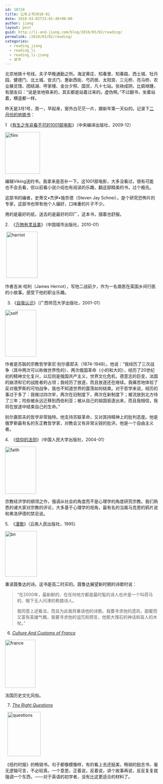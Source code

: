 ```yaml
---
id: 10724
title: 公车上书2010-02
date: 2010-03-02T23:01:40+00:00
author: jiang
layout: post
guid: http://li-and-jiang.com/blog/2010/03/02/reading/
permalink: /2010/03/02/reading/
categories:
  - reading_jiang
  - reading_li
  - reading_li-jiang
  - 读书
---
```

北京地铁十号线，夫子早晚通勤之所。海淀黄庄、知春里、知春路、西土城、牡丹园、健德门、北土城、安贞门、惠新西街、芍药居、太阳宫、三元桥、亮马桥、农业展览馆、团结湖、呼家楼、金台夕照、国贸，凡十七站。张袂成阴，比肩继踵，有朋友曰：“说是坐地铁来的，其实都是站着过来的。虚伪啊。”不过翻书，坐着站着，横竖都一样。

昨天是3月1号，周一，早起来，窗外白茫茫一片，跟新年第一天似的。记录下[二月份的地铁书](http://www.douban.com/doulist/486539/#sb2889386)：

1 《[有生之年非看不可的1001部电影](http://www.douban.com/subject/4082445/)》（中央编译出版社，2009-12）

[<img style="border-right-width: 0px; display: inline; border-top-width: 0px; border-bottom-width: 0px; border-left-width: 0px" title="film" border="0" alt="film" src="http://li-and-jiang.com/blog/wp-content/uploads/2010/03/film-thumb.jpg" width="115" height="137" />](http://li-and-jiang.com/blog/wp-content/uploads/2010/03/film.jpg) 

编辑Viking送的书。我拿来是恶补一下。这1001部电影，大多没看过，很有可能也不会去看，但以前看小说介绍也有阅读的乐趣，翻这部精美的书，过个瘾先。

这部书的编者，史蒂文•杰伊•施奈德（Steven Jay Schnei），是个研究恐怖片的专家，这部书也带有他个人偏好，口味重的片子不少。

用的是最好的纸，送去的是最好的印厂，这本书，摆着也舒服。

2.&#160; 《[万物有灵且美](http://www.douban.com/subject/4187411/)》（中国城市出版社，2010-01）

&#160;[<img style="border-right-width: 0px; display: inline; border-top-width: 0px; border-bottom-width: 0px; border-left-width: 0px" title="harriot" border="0" alt="harriot" src="http://li-and-jiang.com/blog/wp-content/uploads/2010/03/harriot-thumb.jpg" width="103" height="152" />](http://li-and-jiang.com/blog/wp-content/uploads/2010/03/harriot.jpg) 

作者吉米·哈利（James Herriot），写他二战前夕，作为一名兽医在英国乡间行医的小故事。感受下他的职业乐趣。

3. 《[自我认识](http://www.douban.com/subject/1048120/)》（广西师范大学出版社，2001-01）

[<img style="border-right-width: 0px; display: inline; border-top-width: 0px; border-bottom-width: 0px; border-left-width: 0px" title="self" border="0" alt="self" src="http://li-and-jiang.com/blog/wp-content/uploads/2010/03/self-thumb.jpg" width="103" height="153" />](http://li-and-jiang.com/blog/wp-content/uploads/2010/03/self.jpg) 

作者是苏联的宗教哲学家尼·别尔嘉耶夫（1874-1948）。他说：“我经历了三次战争（其中两次可以称做世界性的）、两次俄国革命（小的和大的），经历了20世纪初的精神文化复兴，以后则是俄国共产主义，世界文化危机，德意志的巨变，法国的崩溃和它的战胜者的占领；我经历了放逐，而且放逐还在继续。我痛苦地体验了反对俄罗斯的可怕战争，我也不知道世界的震荡如何结束。对于哲学来说，经历的事过于多了：我做过四次牢，两次在旧制度下，两次在新制度下；被流放到北方待了三年；险些被永远迁移到西伯利亚；被从自己的祖国驱逐出来，而且我相信，我将在放逐中结束自己的生命。”

别尔嘉耶夫的哲学非常独特。他支持苏联革命，又对其持精神上的批判态度。他是俄罗斯最有名的东正教哲学家，对教会又有非常尖锐的批评。他是一个自由主义者。

4.&#160; 《[信仰的法则](http://www.douban.com/subject/1084508/)》（中国人民大学出版社，2004-01）

[<img style="border-right-width: 0px; display: inline; border-top-width: 0px; border-bottom-width: 0px; border-left-width: 0px" title="faith" border="0" alt="faith" src="http://li-and-jiang.com/blog/wp-content/uploads/2010/03/faith-thumb.jpg" width="102" height="155" />](http://li-and-jiang.com/blog/wp-content/uploads/2010/03/faith.jpg) 

宗教经济学的纲领之作，强调从社会的角度而不是心理学的角度研究宗教。我们熟悉的诸大家对宗教的评论，大多基于心理学的视角，最有名的当属马克思的鸦片说和弗洛伊德的禁忌说。

5.&#160; 《[漫歌](http://www.douban.com/subject/1755531/)》（云南人民出版社，1995）

[<img style="border-right-width: 0px; display: inline; border-top-width: 0px; border-bottom-width: 0px; border-left-width: 0px" title="bn" border="0" alt="bn" src="http://li-and-jiang.com/blog/wp-content/uploads/2010/03/bn-thumb.jpg" width="105" height="150" />](http://li-and-jiang.com/blog/wp-content/uploads/2010/03/bn.jpg) 

重读聂鲁达的诗。这书是高二时买的。聂鲁达展望新时期的诗歌时说：

> “在2000年，最新鲜的、在任何地方都是最时髦的诗人也许是一个叫荷马的、眼下无人问津的希腊诗人。
> 
> 我同意上述看法，而且为此我将重读他的诗歌。我要寻求他的遗风，甜蜜而又富有英雄气概，我要寻求他的诅咒和预言，他那大理石的神话和盲人的木杖。”

6. _[Culture And Customs of France](http://www.douban.com/subject/2939752/)_

[<img style="border-right-width: 0px; display: inline; border-top-width: 0px; border-bottom-width: 0px; border-left-width: 0px" title="france" border="0" alt="france" src="http://li-and-jiang.com/blog/wp-content/uploads/2010/03/france-thumb.jpg" width="100" height="158" />](http://li-and-jiang.com/blog/wp-content/uploads/2010/03/france.jpg) 

法国历史文化风俗。 

7. _[The Right Questions](http://www.douban.com/subject/2889386/)_

&#160; [<img style="border-right-width: 0px; display: inline; border-top-width: 0px; border-bottom-width: 0px; border-left-width: 0px" title="questions" border="0" alt="questions" src="http://li-and-jiang.com/blog/wp-content/uploads/2010/03/questions-thumb.jpg" width="109" height="145" />](http://li-and-jiang.com/blog/wp-content/uploads/2010/03/questions.jpg) 

《纽约时报》的畅销书。句子都像模像样，有的看上去还挺美，畅销的励志书，毫无逻辑可言，不必较真。一个意思，正着说，反着说，讲个故事再说，反反复复就强调一个东西，——对于英语的初学者，没有比这更适合的材料了。